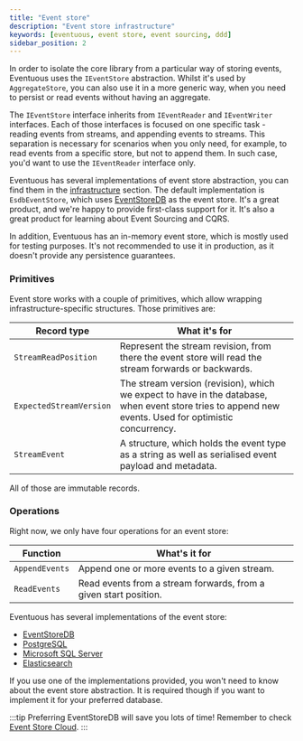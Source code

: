 ```yaml
---
title: "Event store"
description: "Event store infrastructure"
keywords: [eventuous, event store, event sourcing, ddd]
sidebar_position: 2
---
```


In order to isolate the core library from a particular way of storing events, Eventuous uses the `IEventStore` abstraction. Whilst it's used by `AggregateStore`, you can also use it in a more generic way, when you need to persist or read events without having an aggregate.

The `IEventStore` interface inherits from `IEventReader` and `IEventWriter` interfaces. Each of those interfaces is focused on one specific task - reading events from streams, and appending events to streams. This separation is necessary for scenarios when you only need, for example, to read events from a specific store, but not to append them. In such case, you'd want to use the `IEventReader` interface only.

Eventuous has several implementations of event store abstraction, you can find them in the [infrastructure](../infra) section. The default implementation is `EsdbEventStore`, which uses [EventStoreDB](https://eventstore.com) as the event store. It's a great product, and we're happy to provide first-class support for it. It's also a great product for learning about Event Sourcing and CQRS.

In addition, Eventuous has an in-memory event store, which is mostly used for testing purposes. It's not recommended to use it in production, as it doesn't provide any persistence guarantees.

### Primitives

Event store works with a couple of primitives, which allow wrapping infrastructure-specific structures. Those primitives are:

| Record type             | What it's for                                                                                                                                         |
|-------------------------|-------------------------------------------------------------------------------------------------------------------------------------------------------|
| `StreamReadPosition`    | Represent the stream revision, from there the event store will read the stream forwards or backwards.                                                 |
| `ExpectedStreamVersion` | The stream version (revision), which we expect to have in the database, when event store tries to append new events. Used for optimistic concurrency. |
| `StreamEvent`           | A structure, which holds the event type as a string as well as serialised event payload and metadata.                                                 |

All of those are immutable records.

### Operations

Right now, we only have four operations for an event store:

| Function              | What's it for                                                                                                 |
|-----------------------|---------------------------------------------------------------------------------------------------------------|
| `AppendEvents`        | Append one or more events to a given stream.                                                                  |
| `ReadEvents`          | Read events from a stream forwards, from a given start position.                                              |

Eventuous has several implementations of the event store: 
 * [EventStoreDB](../infra/esdb)
 * [PostgreSQL](../infra/postgres)
 * [Microsoft SQL Server](../infra/mssql)
 * [Elasticsearch](../infra/elastic) 

If you use one of the implementations provided, you won't need to know about the event store abstraction. It is required though if you want to implement it for your preferred database. 

:::tip
Preferring EventStoreDB will save you lots of time!
Remember to check [Event Store Cloud](https://www.eventstore.com/event-store-cloud).
:::
